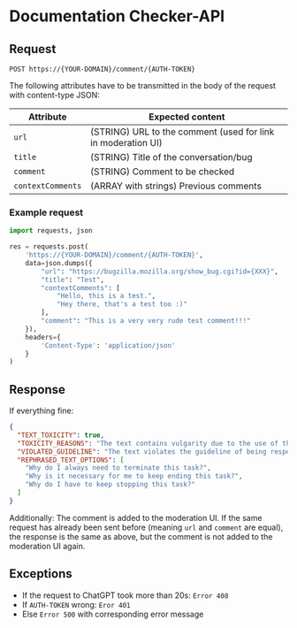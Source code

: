 # Documentation Checker-API

## Request

```
POST https://{YOUR-DOMAIN}/comment/{AUTH-TOKEN}
```

The following attributes have to be transmitted in the body of the request with content-type JSON:

| Attribute         | Expected content                                             |
| ---------------   | ------------------------------------------------------------ |
| `url`             | (STRING) URL to the comment (used for link in moderation UI) |
| `title`           | (STRING) Title of the conversation/bug                       |
| `comment`         | (STRING) Comment to be checked                               |
| `contextComments` | (ARRAY with strings) Previous comments                       |

### Example request
```Python
import requests, json

res = requests.post(
	'https://{YOUR-DOMAIN}/comment/{AUTH-TOKEN}',
	data=json.dumps({
		"url": "https://bugzilla.mozilla.org/show_bug.cgi?id={XXX}",
		"title": "Test",
		"contextComments": [
			"Hello, this is a test.",
			"Hey there, that's a test too :)"
		],
		"comment": "This is a very very rude test comment!!!"
	}),
	headers={
		'Content-Type': 'application/json'
	}
)
```

## Response
If everything fine:
```JSON
{
  "TEXT_TOXICITY": true,
  "TOXICITY_REASONS": "The text contains vulgarity due to the use of the expletive 'stupid', which is considered improper language.",
  "VIOLATED_GUIDELINE": "The text violates the guideline of being respectful and using derogatory language, as it includes profanity which is not acceptable.",
  "REPHRASED_TEXT_OPTIONS": [
    "Why do I always need to terminate this task?",
    "Why is it necessary for me to keep ending this task?",
    "Why do I have to keep stopping this task?"
  ]
}
```
Additionally: The comment is added to the moderation UI.
If the same request has already been sent before (meaning `url` and `comment` are equal), the response is the same as above, but the comment is not added to the moderation UI again.
## Exceptions
- If the request to ChatGPT took more than 20s: `Error 408`
- If `AUTH-TOKEN` wrong: `Eror 401`
- Else `Error 500` with corresponding error message
